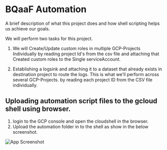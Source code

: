 
# BQaaF Automation

A brief description of what this project does and how shell scripting helps us achieve our goals.

We will perform two tasks for this project.

1. We will Create/Update custom roles in multiple GCP-Projects Individually by reading project Id's from the csv file and attaching that Created custom roles to the Single serviceAccount.

2. Establishing a logsink and attaching it to a dataset that already exists in destination project to route the logs. This is what we'll perform across several GCP-Projects. by reading each project ID from the CSV file individually.




## Uploading automation script files to the gcloud shell using browser.

 1. login to the GCP console and open the cloudshell in the browser.
 2. Upload the automation folder in to the shell as show in the below screenshot.
 



![App Screenshot](https://drive.google.com/file/d/10CEF-BM3anMhRLkkPS1uSBCYPqa3qDmG/view?usp=share_link)

